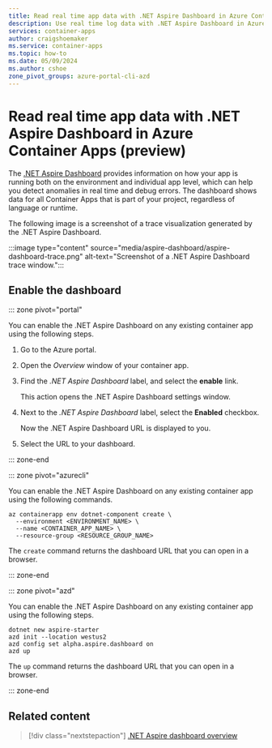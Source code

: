 ```yaml
---
title: Read real time app data with .NET Aspire Dashboard in Azure Container Apps
description: Use real time log data with .NET Aspire Dashboard in Azure Container Apps.
services: container-apps
author: craigshoemaker
ms.service: container-apps
ms.topic: how-to
ms.date: 05/09/2024
ms.author: cshoe
zone_pivot_groups: azure-portal-cli-azd
---
```


# Read real time app data with .NET Aspire Dashboard in Azure Container Apps (preview)

The [.NET Aspire Dashboard](/dotnet/aspire/fundamentals/dashboard/overview) provides information on how your app is running both on the environment and individual app level, which can help you detect anomalies in real time and debug errors. The dashboard shows data for all Container Apps that is part of your project, regardless of language or runtime.

The following image is a screenshot of a trace visualization generated by the .NET Aspire Dashboard.

:::image type="content" source="media/aspire-dashboard/aspire-dashboard-trace.png" alt-text="Screenshot of a .NET Aspire Dashboard trace window.":::

## Enable the dashboard

::: zone pivot="portal"

You can enable the .NET Aspire Dashboard on any existing container app using the following steps.

1. Go to the Azure portal.

1. Open the *Overview* window of your container app.

1. Find the *.NET Aspire Dashboard* label, and select the **enable** link.

    This action opens the .NET Aspire Dashboard settings window.

1. Next to the *.NET Aspire Dashboard* label, select the **Enabled** checkbox.

    Now the .NET Aspire Dashboard URL is displayed to you.

1. Select the URL to your dashboard.

::: zone-end

::: zone pivot="azurecli"

You can enable the .NET Aspire Dashboard on any existing container app using the following commands.

```azurecli
az containerapp env dotnet-component create \
  --environment <ENVIRONMENT_NAME> \
  --name <CONTAINER_APP_NAME> \
  --resource-group <RESOURCE_GROUP_NAME>
```

The `create` command returns the dashboard URL that you can open in a browser.

::: zone-end

::: zone pivot="azd"

You can enable the .NET Aspire Dashboard on any existing container app using the following steps.

```azurecli
dotnet new aspire-starter
azd init --location westus2
azd config set alpha.aspire.dashboard on
azd up
```

The `up` command returns the dashboard URL that you can open in a browser.

::: zone-end

## Related content

> [!div class="nextstepaction"]
[.NET Aspire dashboard overview](/dotnet/aspire/fundamentals/dashboard/overview)